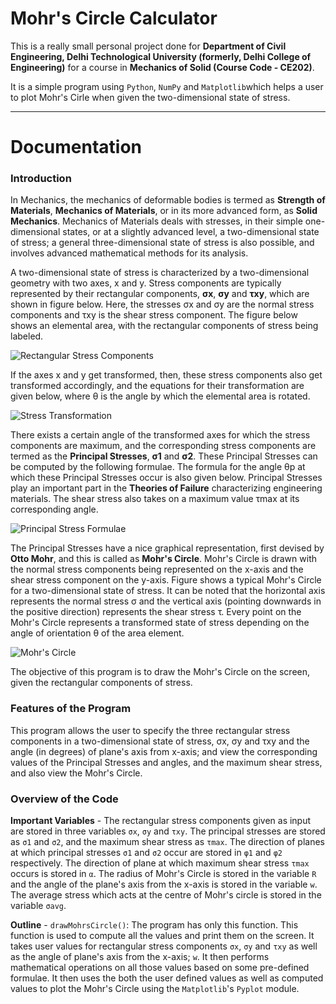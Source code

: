 # Mohr's Circle Calculator

This is a really small personal project done for **Department of Civil Engineering, Delhi Technological University (formerly, Delhi College of Engineering)** for a course in **Mechanics of Solid (Course Code - CE202)**.

It is a simple program using ```Python```, ```NumPy``` and ```Matplotlib```which helps a user to plot Mohr's Cirle when given the two-dimensional state of stress.

---

# Documentation

### Introduction

In Mechanics, the mechanics of deformable bodies is termed as **Strength of Materials**, **Mechanics of Materials**, or in its more advanced form, as **Solid Mechanics**. Mechanics of Materials deals with stresses, in their simple one-dimensional states, or at a slightly advanced level, a two-dimensional state of stress; a general three-dimensional state of stress is also possible, and involves advanced mathematical methods for its analysis.

A two-dimensional state of stress is characterized by a two-dimensional geometry with two axes, x and y. Stress components are typically represented by their rectangular components, **σx**, **σy** and **τxy**, which are shown in figure below. Here, the stresses σx and σy are the normal stress components and τxy is the shear stress component. The figure below shows an elemental area, with the rectangular components of stress being labeled.

![Rectangular Stress Components](https://user-images.githubusercontent.com/53916781/122610208-ddd2fe00-d09c-11eb-9544-41a87dce728a.png)

If the axes x and y get transformed, then, these stress components also get transformed accordingly, and the equations for their transformation are given below, where θ is the angle by which the elemental area is rotated.

![Stress Transformation](https://user-images.githubusercontent.com/53916781/122610366-1e327c00-d09d-11eb-993f-556fc796f9fd.png)

There exists a certain angle of the transformed axes for which the stress components are maximum, and the corresponding stress components are termed as the **Principal Stresses**, **σ1** and **σ2**. These Principal Stresses can be computed by the following formulae. The formula for the angle θp at which these Principal Stresses occur is also given below. Principal Stresses play an important part in the **Theories of Failure** characterizing engineering materials. The shear stress also takes on a maximum value τmax at its corresponding angle.

![Principal Stress Formulae](https://user-images.githubusercontent.com/53916781/122610517-6f427000-d09d-11eb-8534-6e284da9ba4c.png)

The Principal Stresses have a nice graphical representation, first devised by **Otto Mohr**, and this is called as **Mohr's Circle**. Mohr's Circle is drawn with the normal stress components being represented on the x-axis and the shear stress component on the y-axis. Figure shows a typical Mohr's Circle for a two-dimensional state of stress. It can be noted that the horizontal axis represents the normal stress σ and the vertical axis (pointing downwards in the positive direction) represents the shear stress τ. Every point on the Mohr's Circle represents a transformed state of stress depending on the angle of orientation θ of the area element.

![Mohr's Circle](https://user-images.githubusercontent.com/53916781/122610629-9600a680-d09d-11eb-8230-a3f1d6a538c7.png)

The objective of this program is to draw the Mohr's Circle on the screen, given the rectangular components of stress.

### Features of the Program
 
This program allows the user to specify the three rectangular stress components in a two-dimensional state of stress, σx, σy and τxy and the angle (in degrees) of plane's axis from x-axis; and view the corresponding values of the Principal Stresses and angles, and the maximum shear stress, and also view the Mohr's Circle.

### Overview of the Code

**Important Variables** - The rectangular stress components given as input are stored in three variables ```σx```, ```σy``` and ```τxy```. The principal stresses are stored as ```σ1``` and ```σ2```, and the maximum shear stress as ```τmax```. The direction of planes at which principal stresses ```σ1``` and ```σ2``` occur are stored in ```φ1``` and ```φ2``` respectively. The direction of plane at which maximum shear stress ```τmax``` occurs is stored in ```α```. The radius of Mohr's Circle is stored in the variable ```R``` and the angle of the plane's axis from the x-axis is stored in the variable ```w```. The average stress which acts at the centre of Mohr's circle is stored in the variable ```σavg```.

**Outline** - ```drawMohrsCircle()```: The program has only this function. This function is used to compute all the values and print them on the screen. It takes user values for rectangular stress components ```σx```, ```σy``` and ```τxy``` as well as the angle of plane's axis from the x-axis; ```w```. It then performs mathematical operations on all those values based on some pre-defined formulae. It then uses the both the user defined values as well as computed values to plot the Mohr's Circle using the ```Matplotlib```'s ```Pyplot``` module.

